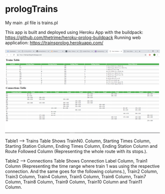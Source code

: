 # prologTrains
My main .pl file is trains.pl

This app is built and deployed using Heroku App with the buildpack: https://github.com/thetrime/heroku-prolog-buildpack
Running web application: https://trainsprolog.herokuapp.com/

![](https://github.com/AmrAhmedAli/prologTrains/blob/master/nourgamal.PNG)

Table1 -->  Trains Table
Shows TrainN0. Column, Starting Times Column, Starting Station Column, Ending Times Column, Ending Station Column and Route Followed Column (Representing the whole route with its stops.).

Table2 -->  Connections Table
Shows Connection Label Column, Train1 Column (Representing the time range where train 1 was using the respective connection. And the same goes for the following columns.), Train2 Column, Train3 Column, Train4 Column, Train5 Column, Train6 Column, Train7 Column, Train8 Column, Train9 Column, Train10 Column and Train11 Column.
